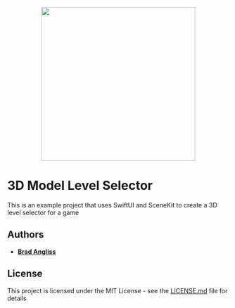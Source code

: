 <p align="center">
  <img src="https://github.com/user-attachments/assets/14d3542e-a51d-4468-b487-d6f7d4a8d3cd" width="350" height="350"/>
</p>

# 3D Model Level Selector

This is an example project that uses SwiftUI and SceneKit to create a 3D level selector for a game

## Authors

* **[Brad Angliss](https://www.github.com/BradAngliss)**

## License

This project is licensed under the MIT License - see the [LICENSE.md](https://github.com/BradAngliss/3DModelLevelSelector/blob/master/LICENSE) file for details
